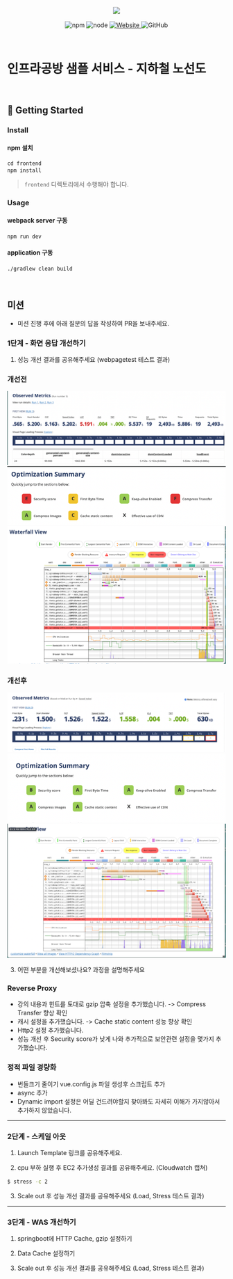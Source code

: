 <p align="center">
    <img width="200px;" src="https://raw.githubusercontent.com/woowacourse/atdd-subway-admin-frontend/master/images/main_logo.png"/>
</p>
<p align="center">
  <img alt="npm" src="https://img.shields.io/badge/npm-%3E%3D%205.5.0-blue">
  <img alt="node" src="https://img.shields.io/badge/node-%3E%3D%209.3.0-blue">
  <a href="https://edu.nextstep.camp/c/R89PYi5H" alt="nextstep atdd">
    <img alt="Website" src="https://img.shields.io/website?url=https%3A%2F%2Fedu.nextstep.camp%2Fc%2FR89PYi5H">
  </a>
  <img alt="GitHub" src="https://img.shields.io/github/license/next-step/atdd-subway-service">
</p>

<br>

# 인프라공방 샘플 서비스 - 지하철 노선도

<br>

## 🚀 Getting Started

### Install
#### npm 설치
```
cd frontend
npm install
```
> `frontend` 디렉토리에서 수행해야 합니다.

### Usage
#### webpack server 구동
```
npm run dev
```
#### application 구동
```
./gradlew clean build
```
<br>

## 미션

* 미션 진행 후에 아래 질문의 답을 작성하여 PR을 보내주세요.


### 1단계 - 화면 응답 개선하기
1. 성능 개선 결과를 공유해주세요 (webpagetest 테스트 결과)

### 개선전
![before-met.png](before-met.png)
![before-summary](before-summary.png)
![before-waterfall](before-waterfall.png)
### 개선후
![after-met.png](after-met.png)
![img_4.png](after-summary.png)
![img_5.png](after-waterfall.png)

3. 어떤 부분을 개선해보셨나요? 과정을 설명해주세요
### Reverse Proxy
- 강의 내용과 힌트를 토대로 gzip 압축 설정을 추가했습니다. -> Compress Transfer 향상 확인
- 캐시 설정을 추가했습니다. -> Cache static content 성능 향상 확인
- Http2 설정 추가했습니다.
- 성능 개선 후 Security score가 낮게 나와 추가적으로 보안관련 설정을 몇가지 추가했습니다.

### 정적 파일 경량화
- 번들크기 줄이기 vue.config.js 파일 생성후 스크립트 추가
- async 추가
- Dynamic import 설정은 어딜 건드려야할지 찾아봐도 자세히 이해가 가지않아서 추가하지 않았습니다.

---

### 2단계 - 스케일 아웃

1. Launch Template 링크를 공유해주세요.

2. cpu 부하 실행 후 EC2 추가생성 결과를 공유해주세요. (Cloudwatch 캡쳐)

```sh
$ stress -c 2
```

3. Scale out 후 성능 개선 결과를 공유해주세요 (Load, Stress 테스트 결과)

---

### 3단계 - WAS 개선하기

1. springboot에 HTTP Cache, gzip 설정하기

2. Data Cache 설정하기

3. Scale out 후 성능 개선 결과를 공유해주세요 (Load, Stress 테스트 결과)
